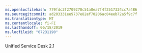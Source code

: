 ```yaml
---
ms.openlocfilehash: 779fdc3f2709278c51a8ea7f4f2517334cc7a486
ms.sourcegitcommit: ad203331ee9737e82ef70206ac04eeb72a5f9c7f
ms.translationtype: MT
ms.contentlocale: fi-FI
ms.lasthandoff: 06/18/2019
ms.locfileid: "67231190"
---
```

Unified Service Desk 2.1